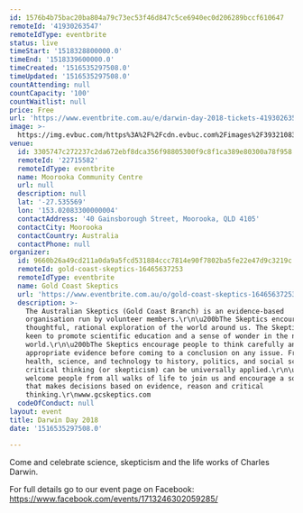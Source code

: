 ```yaml
---
id: 1576b4b75bac20ba804a79c73ec53f46d847c5ce6940ec0d206289bccf610647
remoteId: '41930263547'
remoteIdType: eventbrite
status: live
timeStart: '1518328800000.0'
timeEnd: '1518339600000.0'
timeCreated: '1516535297508.0'
timeUpdated: '1516535297508.0'
countAttending: null
countCapacity: '100'
countWaitlist: null
price: Free
url: 'https://www.eventbrite.com.au/e/darwin-day-2018-tickets-41930263547?aff=ebapi'
image: >-
  https://img.evbuc.com/https%3A%2F%2Fcdn.evbuc.com%2Fimages%2F39321083%2F240298828003%2F1%2Foriginal.jpg?s=0afff7bfb9eb61b7739c9a2941e0f062
venue:
  id: 3305747c272237c2da672ebf8dca356f98805300f9c8f1ca389e80300a78f958
  remoteId: '22715582'
  remoteIdType: eventbrite
  name: Moorooka Community Centre
  url: null
  description: null
  lat: '-27.535569'
  lon: '153.02083300000004'
  contactAddress: '40 Gainsborough Street, Moorooka, QLD 4105'
  contactCity: Moorooka
  contactCountry: Australia
  contactPhone: null
organizer:
  id: 9660b26a49cd211a0da9a5fcd531884ccc7814e90f7802ba5fe22e47d9c3219c
  remoteId: gold-coast-skeptics-16465637253
  remoteIdType: eventbrite
  name: Gold Coast Skeptics
  url: 'https://www.eventbrite.com.au/o/gold-coast-skeptics-16465637253'
  description: >-
    The Australian Skeptics (Gold Coast Branch) is an evidence-based
    organisation run by volunteer members.\r\n\u200bThe Skeptics encourage
    thoughtful, rational exploration of the world around us. The Skeptics are
    keen to promote scientific education and a sense of wonder in the natural
    world.\r\n\u200bThe Skeptics encourage people to think carefully and seek
    appropriate evidence before coming to a conclusion on any issue. From
    health, science, and technology to history, politics, and social sciences -
    critical thinking (or skepticism) can be universally applied.\r\n\u200bWe
    welcome people from all walks of life to join us and encourage a society
    that makes decisions based on evidence, reason and critical
    thinking.\r\nwww.gcskeptics.com
  codeOfConduct: null
layout: event
title: Darwin Day 2018
date: '1516535297508.0'

---
```

<P>Come and celebrate science, skepticism and the life works of Charles Darwin.</P>
<P>For full details go to our event page on Facebook: <A HREF="https://www.facebook.com/events/1713246302059285/%20" TARGET="_blank" TITLE="Darwin Day 2018" REL="noreferrer noopener nofollow noopener noreferrer nofollow">https://www.facebook.com/events/1713246302059285/ </A></P>
